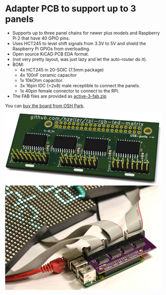 Adapter PCB to support up to 3 panels
======================================

   * Supports up to three panel chains for newer plus models and
     Raspberry Pi 2 that have 40 GPIO pins.
   * Uses HCT245 to level shift signals from 3.3V to 5V and shield
     the Raspberry Pi GPIOs from overloading.
   * Open source KiCAD PCB EDA format.
   * (not very pretty layout, was just lazy and let the auto-router do it).
   * BOM:
     - 4x HCT245 in 20-SOIC (7.5mm package)
     - 4x 100nF ceramic capacitor
     - 1x 10kOhm capacitor.
     - 3x 16pin IDC (=2x8) male receptible to connect the panels.
     - 1x 40pin female connector to connect to the RPi.
   * The FAB files are provided as [active-3-fab.zip](./active-3-fab.zip)

You can [buy the board from OSH Park][osh-active3].

![Preview][rendering]
![Real World][real-world]

[rendering]: ../../img/active3-pcb.png
[real-world]: ../../img/three-parallel-panels-soic.jpg
[osh-active3]: https://oshpark.com/shared_projects/vIwlNEFd
